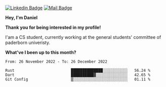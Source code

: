 [![Linkedin Badge](https://img.shields.io/badge/-LinkedIn-0e76a8?style=flat-square&logo=Linkedin&logoColor=white)](https://www.linkedin.com/in/daniel-negi-592ba3223/)
[![Mail Badge](https://img.shields.io/badge/Gmail-D14836?style=flat-square&logo=gmail&logoColor=white)](mailto:daniel.ravi.negi@googlemail.com)

**Hey, I'm Daniel**

**Thank you for being interested in my profile!**

I'am a CS student, currently working at the general students' committee of paderborn univeristy.

**What've I been up to this month?** 

<!--START_SECTION:waka-->

```text
From: 26 November 2022 - To: 26 December 2022

Rust                         ██████████████░░░░░░░░░░░   56.24 %
Dart                         ██████████▓░░░░░░░░░░░░░░   42.65 %
Git Config                   ▒░░░░░░░░░░░░░░░░░░░░░░░░   01.11 %
```

<!--END_SECTION:waka-->
